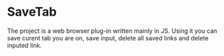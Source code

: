 # SaveTab
The project is a web browser plug-in written mainly in JS. Using it you can save curent tab you are on, save input, delete all saved links and delete inputed link.
